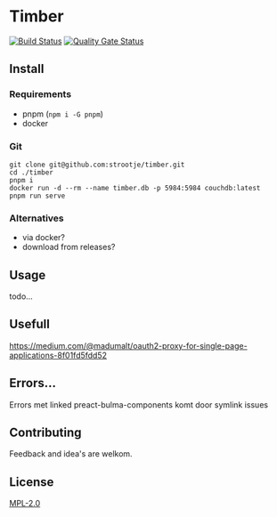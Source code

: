 # Timber
[![Build Status](https://travis-ci.org/strootje/timber.svg?branch=master)](https://travis-ci.org/strootje/timber)
[![Quality Gate Status](https://sonarcloud.io/api/project_badges/measure?project=strootje_timber&metric=alert_status)](https://sonarcloud.io/dashboard?id=strootje_timber)

## Install

### Requirements
* pnpm (`npm i -G pnpm`)
* docker

### Git
```
git clone git@github.com:strootje/timber.git
cd ./timber
pnpm i
docker run -d --rm --name timber.db -p 5984:5984 couchdb:latest
pnpm run serve
```

### Alternatives
* via docker?
* download from releases?

## Usage
todo...

## Usefull
https://medium.com/@madumalt/oauth2-proxy-for-single-page-applications-8f01fd5fdd52

## Errors...
Errors met linked preact-bulma-components komt door symlink issues

## Contributing
Feedback and idea's are welkom.

## License
[MPL-2.0](https://github.com/strootje/timber/blob/master/LICENSE.md)

